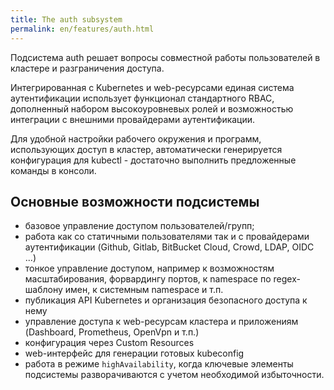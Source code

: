 ```yaml
---
title: The auth subsystem
permalink: en/features/auth.html
---
```


Подсистема auth решает вопросы совместной работы пользователей в кластере и разграничения доступа.

Интегрированная с Kubernetes и web-ресурсами единая система аутентификации использует функционал стандартного RBAC, дополненный набором высокоуровневых ролей и возможностью интеграции с внешними провайдерами аутентификации.

Для удобной настройки рабочего окружения и программ, использующих доступ в кластер, автоматически генерируется конфигурация для kubectl - достаточно выполнить предложенные команды в консоли.

## Основные возможности подсистемы
- базовое управление доступом пользователей/групп;
- работа как со статичными пользователями так и с провайдерами аутентификации (Github, Gitlab, BitBucket Cloud, Crowd, LDAP, OIDC ...)
- тонкое управление доступом, например к возможностям масштабирования, форвардингу портов, к namespace по regex-шаблону имен, к системным namespace и т.п.
- публикация API Kubernetes и организация безопасного доступа к нему
- управление доступа к web-ресурсам кластера и приложениям (Dashboard, Prometheus, OpenVpn и т.п.)
- конфигурация через Custom Resources
- web-интерфейс для генерации готовых kubeconfig
- работа в режиме `highAvailability`, когда ключевые элементы подсистемы разворачиваются с учетом необходимой избыточности.
